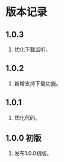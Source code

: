 # 版本记录

## 1.0.3
1. 优化下载监听。

## 1.0.2
1. 新增支持下载功能。

## 1.0.1
1. 优化代码。

## 1.0.0 初版
1. 发布1.0.0初版。        